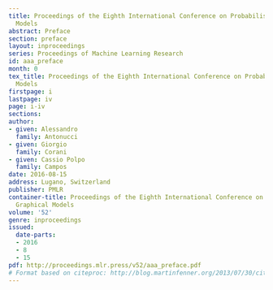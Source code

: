 ```yaml
---
title: Proceedings of the Eighth International Conference on Probabilistic Graphical
  Models
abstract: Preface
section: preface
layout: inproceedings
series: Proceedings of Machine Learning Research
id: aaa_preface
month: 0
tex_title: Proceedings of the Eighth International Conference on Probabilistic Graphical
  Models
firstpage: i
lastpage: iv
page: i-iv
sections: 
author:
- given: Alessandro
  family: Antonucci
- given: Giorgio
  family: Corani
- given: Cassio Polpo
  family: Campos
date: 2016-08-15
address: Lugano, Switzerland
publisher: PMLR
container-title: Proceedings of the Eighth International Conference on Probabilistic
  Graphical Models
volume: '52'
genre: inproceedings
issued:
  date-parts:
  - 2016
  - 8
  - 15
pdf: http://proceedings.mlr.press/v52/aaa_preface.pdf
# Format based on citeproc: http://blog.martinfenner.org/2013/07/30/citeproc-yaml-for-bibliographies/
---
```

